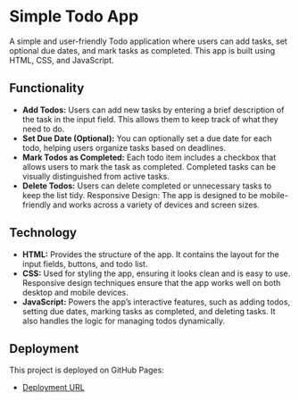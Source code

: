 # Simple Todo App

A simple and user-friendly Todo application where users can add tasks, set optional due dates, and mark tasks as completed. This app is built using HTML, CSS, and JavaScript.

## Functionality

- <b>Add Todos:</b> Users can add new tasks by entering a brief description of the task in the input field. This allows them to keep track of what they need to do.
- <b>Set Due Date (Optional):</b> You can optionally set a due date for each todo, helping users organize tasks based on deadlines.
- <b>Mark Todos as Completed:</b> Each todo item includes a checkbox that allows users to mark the task as completed. Completed tasks can be visually distinguished from active tasks.
- <b>Delete Todos:</b> Users can delete completed or unnecessary tasks to keep the list tidy.
Responsive Design: The app is designed to be mobile-friendly and works across a variety of devices and screen sizes.

## Technology

- <b>HTML:</b> Provides the structure of the app. It contains the layout for the input fields, buttons, and todo list.
- <b>CSS:</b> Used for styling the app, ensuring it looks clean and is easy to use. Responsive design techniques ensure that the app works well on both desktop and mobile devices.
- <b>JavaScript:</b> Powers the app’s interactive features, such as adding todos, setting due dates, marking tasks as completed, and deleting tasks. It also handles the logic for managing todos dynamically.

## Deployment

This project is deployed on GitHub Pages:

- [Deployment URL](https://jmathew330.github.io/se_project_todo-app/)

